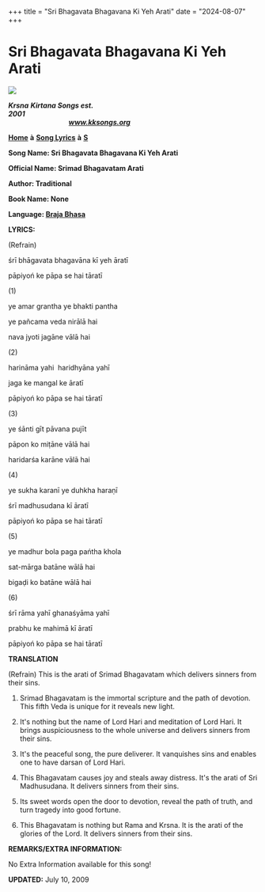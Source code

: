 +++
title = "Sri Bhagavata Bhagavana Ki Yeh Arati"
date = "2024-08-07"
+++

# Sri Bhagavata Bhagavana Ki Yeh Arati
**[![](http://kksongs.org/image_files/image002.jpg)](http://kksongs.org/)**

**_Krsna_** **_Kirtana Songs est. 2001_**                                                                                                                                                      **_www.kksongs.org_**

**[Home](http://kksongs.org/)** **à** **[Song Lyrics](http://kksongs.org/lyrics.html)** **à** **[S](http://kksongs.org/songs/song_s.html)**

**Song Name: Sri Bhagavata Bhagavana Ki Yeh Arati**

**Official Name: Srimad Bhagavatam Arati**

**Author: Traditional**

**Book Name: None**

**Language: [Braja Bhasa](http://kksongs.org/language/list/braja_bhasa.html)**

**LYRICS:**

(Refrain)

śrī bhāgavata bhagavāna kī yeh āratī

pāpiyoń ke pāpa se hai tāratī

(1)

ye amar grantha ye bhakti pantha

ye pañcama veda nirālā hai

nava jyoti jagāne vālā hai

(2)

harināma yahi  haridhyāna yahī

jaga ke mangal ke āratī

pāpiyoń ko pāpa se hai tāratī

(3)

ye śānti gīt pāvana pujīt

pāpon ko miṭāne vālā hai

haridarśa karāne vālā hai

(4)

ye sukha karanī ye duhkha haraṇī

śrī madhusudana kī āratī

pāpiyoń ko pāpa se hai tāratī

(5)

ye madhur bola paga pańtha khola

sat-mārga batāne wālā hai

bigaḍi ko batāne wālā hai

(6)

śrī rāma yahī ghanaśyāma yahī

prabhu ke mahimā kī āratī

pāpiyoń ko pāpa se hai tāratī

**TRANSLATION**

(Refrain) This is the arati of Srimad Bhagavatam which delivers sinners from their sins.

1) Srimad Bhagavatam is the immortal scripture and the path of devotion. This fifth Veda is unique for it reveals new light.

2) It's nothing but the name of Lord Hari and meditation of Lord Hari. It brings auspiciousness to the whole universe and delivers sinners from their sins.

3) It's the peaceful song, the pure deliverer. It vanquishes sins and enables one to have darsan of Lord Hari.

4) This Bhagavatam causes joy and steals away distress. It's the arati of Sri Madhusudana. It delivers sinners from their sins.

5) Its sweet words open the door to devotion, reveal the path of truth, and turn tragedy into good fortune.

6) This Bhagavatam is nothing but Rama and Krsna. It is the arati of the glories of the Lord. It delivers sinners from their sins.

**REMARKS/EXTRA INFORMATION:**

No Extra Information available for this song!

**UPDATED:** July 10, 2009